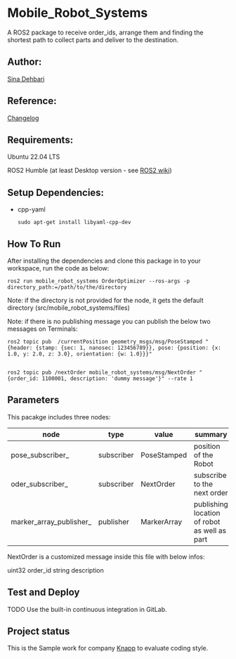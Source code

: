 # Mobile_Robot_Systems

A ROS2 package to receive order_ids, arrange them and finding the shortest path to collect parts and deliver to the destination.

## Author:
[Sina Dehbari](dehbari.sina@gmail.com)


## Reference:

[Changelog](CHANGELOG.md)




## Requirements:

Ubuntu 22.04 LTS

ROS2 Humble (at least Desktop version - see [ROS2 wiki](https://docs.ros.org/en/humble/index.html))


## Setup Dependencies:

* cpp-yaml

    `sudo apt-get install libyaml-cpp-dev`

## How To Run

After installing the dependencies and clone this package in to your workspace, run the code as below:

```
ros2 run mobile_robot_systems OrderOptimizer --ros-args -p directory_path:=/path/to/the/directory
```
Note: if the directory is not provided for the node, it gets the default directory (src/mobile_robot_systems/files)

Note: if there is no publishing message you can publish the below two messages on Terminals:

```
ros2 topic pub  /currentPosition geometry_msgs/msg/PoseStamped "{header: {stamp: {sec: 1, nanosec: 123456789}}, pose: {position: {x: 1.0, y: 2.0, z: 3.0}, orientation: {w: 1.0}}}"


ros2 topic pub /nextOrder mobile_robot_systems/msg/NextOrder "{order_id: 1100001, description: 'dummy message'}" --rate 1
```


## Parameters

This pacakge includes three nodes:

|  node   |  type | value  |  summary |
| --------- | ------- | -------  | ------------- |
| pose_subscriber_ | subscriber | PoseStamped | position of the Robot |
| oder_subscriber_ | subscriber | NextOrder | subscribe to the next order |
| marker_array_publisher_ | publisher | MarkerArray | publishing location of robot as well as part |

NextOrder is a customized message inside this file with below infos:

uint32 order_id
string description

## Test and Deploy

TODO
Use the built-in continuous integration in GitLab.


## Project status
This is the Sample work for company [Knapp](https://www.knapp.com/en/) to evaluate coding style.